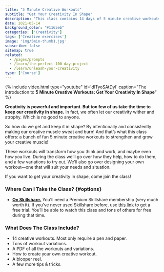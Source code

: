 ```yaml
---
title: "5 Minute Creative Workouts"
subtitle: "Get Your Creativity In Shape"
description: "This class contains 14 days of 5 minute creative workouts. Workouts like coming up with the meanings of random acronyms, making up stories, drawing random words, and combining words to make new ideas and drawings."
date: 2021-05-14
background_color: "#1165eb"
categories: ['Creativity']
tags: ['Creative exercises']
image: 'img/5min-thumb1.jpg'
subscribe: false
sitemap: true
related:
  - /pages/prompts
  - /learn/the-perfect-100-day-project
  - /learn/unleash-your-creativity
type: ['Course']
---
```


{% include video.html type="youtube" id='dlTyoSAtDyI' caption="The introduction to **5 Minute Creative Workouts: Get Your Creativity In Shape**" %}

**Creativity is powerful and important. But too few of us take the time to keep our creativity in shape.** In fact, we often let our creativity wither and atrophy. Which is no good to anyone.

So how do we get and keep it in shape? By intentionally and consistently making our creative muscle sweat and burn! And that’s what this class offers: a bunch of fun 5 minute creative workouts to strengthen and grow your creative muscle!

These workouts will transform how you think and work, and maybe even how you live. During the class we’ll go over how they help, how to do them, and a few variations to try out. We’ll also go over designing your own workout—one that will suit your needs and situation.

If you want to get your creativity in shape, come join the class!

### Where Can I Take the Class? {#options}

- [**On Skillshare.**](https://heyrich.net/5min-sk) You’ll need a Premium Skillshare membership (very much worth it). If you’ve never used Skillshare before, use [this link](https://heyrich.net/5min-sk) to get a free trial. You’ll be able to watch this class and tons of others for free during that time.

### What Does The Class Include?
- 14 creative workouts. Most only require a pen and paper.
- Tons of workout variations.
- A PDF of all the workouts and variations.
- How to create your own creative workout.
- A blooper reel.
- A few more tips & tricks.
